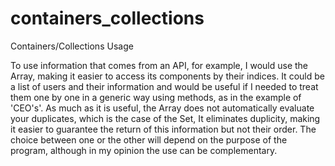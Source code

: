 # containers_collections
Containers/Collections Usage

To use information that comes from an API, for example, I would use the Array, making it easier to access its components by their indices. 
It could be a list of users and their information and would be useful if I needed to treat them one by one in a generic way using methods, as in the example of 'CEO's'.
As much as it is useful, the Array does not automatically evaluate your duplicates, which is the case of the Set, It eliminates duplicity, making it easier to guarantee the return of this information but not their order. 
The choice between one or the other will depend on the purpose of the program, although in my opinion the use can be complementary.

